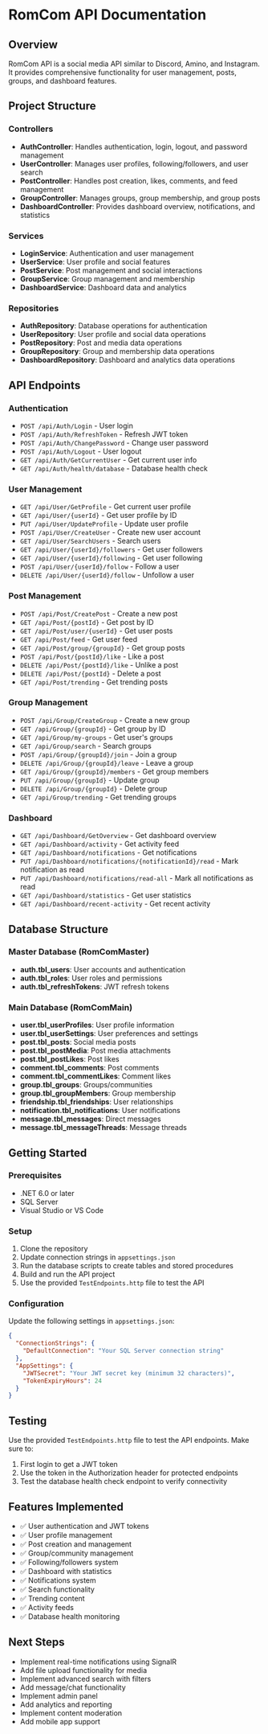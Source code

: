# RomCom API Documentation

## Overview
RomCom API is a social media API similar to Discord, Amino, and Instagram. It provides comprehensive functionality for user management, posts, groups, and dashboard features.

## Project Structure

### Controllers
- **AuthController**: Handles authentication, login, logout, and password management
- **UserController**: Manages user profiles, following/followers, and user search
- **PostController**: Handles post creation, likes, comments, and feed management
- **GroupController**: Manages groups, group membership, and group posts
- **DashboardController**: Provides dashboard overview, notifications, and statistics

### Services
- **LoginService**: Authentication and user management
- **UserService**: User profile and social features
- **PostService**: Post management and social interactions
- **GroupService**: Group management and membership
- **DashboardService**: Dashboard data and analytics

### Repositories
- **AuthRepository**: Database operations for authentication
- **UserRepository**: User profile and social data operations
- **PostRepository**: Post and media data operations
- **GroupRepository**: Group and membership data operations
- **DashboardRepository**: Dashboard and analytics data operations

## API Endpoints

### Authentication
- `POST /api/Auth/Login` - User login
- `POST /api/Auth/RefreshToken` - Refresh JWT token
- `POST /api/Auth/ChangePassword` - Change user password
- `POST /api/Auth/Logout` - User logout
- `GET /api/Auth/GetCurrentUser` - Get current user info
- `GET /api/Auth/health/database` - Database health check

### User Management
- `GET /api/User/GetProfile` - Get current user profile
- `GET /api/User/{userId}` - Get user profile by ID
- `PUT /api/User/UpdateProfile` - Update user profile
- `POST /api/User/CreateUser` - Create new user account
- `GET /api/User/SearchUsers` - Search users
- `GET /api/User/{userId}/followers` - Get user followers
- `GET /api/User/{userId}/following` - Get user following
- `POST /api/User/{userId}/follow` - Follow a user
- `DELETE /api/User/{userId}/follow` - Unfollow a user

### Post Management
- `POST /api/Post/CreatePost` - Create a new post
- `GET /api/Post/{postId}` - Get post by ID
- `GET /api/Post/user/{userId}` - Get user posts
- `GET /api/Post/feed` - Get user feed
- `GET /api/Post/group/{groupId}` - Get group posts
- `POST /api/Post/{postId}/like` - Like a post
- `DELETE /api/Post/{postId}/like` - Unlike a post
- `DELETE /api/Post/{postId}` - Delete a post
- `GET /api/Post/trending` - Get trending posts

### Group Management
- `POST /api/Group/CreateGroup` - Create a new group
- `GET /api/Group/{groupId}` - Get group by ID
- `GET /api/Group/my-groups` - Get user's groups
- `GET /api/Group/search` - Search groups
- `POST /api/Group/{groupId}/join` - Join a group
- `DELETE /api/Group/{groupId}/leave` - Leave a group
- `GET /api/Group/{groupId}/members` - Get group members
- `PUT /api/Group/{groupId}` - Update group
- `DELETE /api/Group/{groupId}` - Delete group
- `GET /api/Group/trending` - Get trending groups

### Dashboard
- `GET /api/Dashboard/GetOverview` - Get dashboard overview
- `GET /api/Dashboard/activity` - Get activity feed
- `GET /api/Dashboard/notifications` - Get notifications
- `PUT /api/Dashboard/notifications/{notificationId}/read` - Mark notification as read
- `PUT /api/Dashboard/notifications/read-all` - Mark all notifications as read
- `GET /api/Dashboard/statistics` - Get user statistics
- `GET /api/Dashboard/recent-activity` - Get recent activity

## Database Structure

### Master Database (RomComMaster)
- **auth.tbl_users**: User accounts and authentication
- **auth.tbl_roles**: User roles and permissions
- **auth.tbl_refreshTokens**: JWT refresh tokens

### Main Database (RomComMain)
- **user.tbl_userProfiles**: User profile information
- **user.tbl_userSettings**: User preferences and settings
- **post.tbl_posts**: Social media posts
- **post.tbl_postMedia**: Post media attachments
- **post.tbl_postLikes**: Post likes
- **comment.tbl_comments**: Post comments
- **comment.tbl_commentLikes**: Comment likes
- **group.tbl_groups**: Groups/communities
- **group.tbl_groupMembers**: Group membership
- **friendship.tbl_friendships**: User relationships
- **notification.tbl_notifications**: User notifications
- **message.tbl_messages**: Direct messages
- **message.tbl_messageThreads**: Message threads

## Getting Started

### Prerequisites
- .NET 6.0 or later
- SQL Server
- Visual Studio or VS Code

### Setup
1. Clone the repository
2. Update connection strings in `appsettings.json`
3. Run the database scripts to create tables and stored procedures
4. Build and run the API project
5. Use the provided `TestEndpoints.http` file to test the API

### Configuration
Update the following settings in `appsettings.json`:
```json
{
  "ConnectionStrings": {
    "DefaultConnection": "Your SQL Server connection string"
  },
  "AppSettings": {
    "JWTSecret": "Your JWT secret key (minimum 32 characters)",
    "TokenExpiryHours": 24
  }
}
```

## Testing
Use the provided `TestEndpoints.http` file to test the API endpoints. Make sure to:
1. First login to get a JWT token
2. Use the token in the Authorization header for protected endpoints
3. Test the database health check endpoint to verify connectivity

## Features Implemented
- ✅ User authentication and JWT tokens
- ✅ User profile management
- ✅ Post creation and management
- ✅ Group/community management
- ✅ Following/followers system
- ✅ Dashboard with statistics
- ✅ Notifications system
- ✅ Search functionality
- ✅ Trending content
- ✅ Activity feeds
- ✅ Database health monitoring

## Next Steps
- Implement real-time notifications using SignalR
- Add file upload functionality for media
- Implement advanced search with filters
- Add message/chat functionality
- Implement admin panel
- Add analytics and reporting
- Implement content moderation
- Add mobile app support
